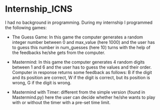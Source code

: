 # Internship_ICNS
I had no background in programming. During my internship I programmed the following games:
- The Guess Game: 
In this game the computer generates a random integer number between 0 and max_value (here 1000) and the user has to
guess this number in num_guesses (here 10) turns with the help of the feedbacks he/she gets from the computer.
                  
- Mastermind: 
In this game the computer generates 4 random digits between 1 and 6 and the user has to guess the values and their
order. Computer in response returns some feedback as follows:
 B if the digit and its position are correct,
 W if the digit is correct, but its position is wrong,
 G if the digit is wrong.
              
- Mastermind with Timer: 
different from the simple version (found in Mastermind.py) here the user can decide whether he/she wants to play
with or without the timer with a pre-set time limit. 
